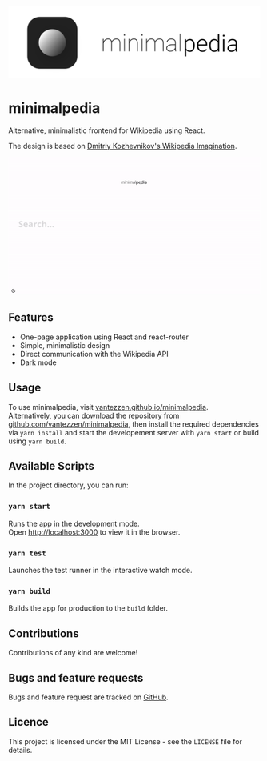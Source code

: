 <img src="logo.png">

# minimalpedia
Alternative, minimalistic frontend for Wikipedia using React.

The design is based on [Dmitriy Kozhevnikov's Wikipedia Imagination](https://www.behance.net/gallery/75870375/Wikipedia-Imagination).

<img src="demo.gif">

## Features
- One-page application using React and react-router
- Simple, minimalistic design
- Direct communication with the Wikipedia API
- Dark mode

## Usage
To use minimalpedia, visit [vantezzen.github.io/minimalpedia](https://vantezzen.github.io/minimalpedia).<br>
Alternatively, you can download the repository from [github.com/vantezzen/minimalpedia](https://github.com/vantezzen/minimalpedia), then install the required dependencies via `yarn install` and start the developement server with `yarn start` or build using `yarn build`.

## Available Scripts
In the project directory, you can run:

### `yarn start`

Runs the app in the development mode.<br>
Open [http://localhost:3000](http://localhost:3000) to view it in the browser.

### `yarn test`

Launches the test runner in the interactive watch mode.

### `yarn build`

Builds the app for production to the `build` folder.

## Contributions
Contributions of any kind are welcome!

## Bugs and feature requests
Bugs and feature request are tracked on [GitHub](https://github.com/vantezzen/minimalpedia/issues).

## Licence
This project is licensed under the MIT License - see the `LICENSE` file for details.
